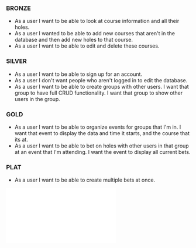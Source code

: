 
### BRONZE
* As a user I want to be able to look at course information and all their holes.
* As a user I wanted to be able to add new courses that aren't in the database and then add new holes to that course.
* As a user I want to be able to edit and delete these courses.

### SILVER
* As a user I want to be able to sign up for an account.
* As a user I don't want people who aren't logged in to edit the database.
* As a user I want to be able to create groups with other users. I want that group to have full CRUD functionality. I want that group to show other users in the group.

### GOLD
* As a user I want to be able to organize events for groups that I'm in. I want that event to display the data and time it starts, and the course that its at.
* As a user I want to be able to bet on holes with other users in that group at an event that I'm attending. I want the event to display all current bets.

### PLAT
* As a user I want to be able to create multiple bets at once.

![ERD Model](/desktop/erd.pdf?raw=true "ERD Model")
